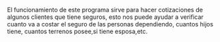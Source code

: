 El funcionamiento de este programa sirve para hacer cotizaciones de algunos clientes que tiene seguros,
esto nos puede ayudar a verificar cuanto va a costar el seguro de las personas dependiendo, cuantos hijos tiene,
cuantos terrenos posee,si tiene esposa,etc.